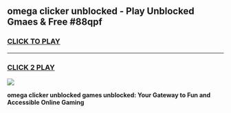 
## omega clicker unblocked - Play Unblocked Gmaes & Free #88qpf
<h3>
<a href="https://news.freeplayer.one?title=omega_clicker_unblocked&ref=24F">CLICK TO PLAY</a></h3>
<hr>

<h3>
<a href="https://news.freeplayer.one?title=omega_clicker_unblocked&ref=24F">CLICK 2 PLAY</a>
  
</h3>

<a href="https://news.freeplayer.one?title=omega_clicker_unblocked&ref=24F/"><img src="https://clearcache.store/games.png"></a>


**omega clicker unblocked games unblocked: Your Gateway to Fun and Accessible Online Gaming**
